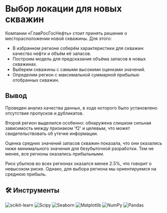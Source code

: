 # Выбор локации для новых скважин

Компании «ГлавРосГосНефть» стоит принять решение о месторасположении новой скважины. Для этого:

- В избранном регионе соберём характеристики для скважин: качество нефти и объём её запасов.
- Построим модель для предсказания объёма запасов в новых скважинах.
- Выберем скважины с самыми высокими оценками значений.
- Определим регион с максимальной суммарной прибылью отобранных скважин.

## Вывод

Проведен анализ качества данных, в ходе которого было установлено отсутствие пропусков и дубликатов.

Второй регион выделился особенно: обнаружена слишком сильная зависимость между признаком 'f2' и целевым, что может свидетельствовать об утечке информации.

Оценка средних значений запасов скважин показала, что они оказались ниже минимального значения для безубыточной разработки. Тем не менее, все регионы оказались прибыльными.

Риск убытков во всех регионах оказался менее 2.5%, что говорит о невысоком риске. Однако, для выбора региона мы ориентируемся на среднюю прибыль.



## 🛠 Инструменты
<i class="devicon-scikitlearn-plain"></i>
 ![scikit-learn](https://img.shields.io/badge/scikit--learn-%23F7931E.svg?style=for-the-badge&logo=scikit-learn&logoColor=white) 
 ![Scipy](https://img.shields.io/badge/SciPy-%230C55A5.svg?style=for-the-badge&logo=scipy&logoColor=%white)
 ![Seaborn](https://img.shields.io/badge/Seaborn-%230095D5.svg?style=for-the-badge&logo=seaborn&logoColor=white)
 ![Matplotlib](https://img.shields.io/badge/Matplotlib-%23ffffff.svg?style=for-the-badge&logo=Matplotlib&logoColor=black) 
 ![NumPy](https://img.shields.io/badge/numpy-%23013243.svg?style=for-the-badge&logo=numpy&logoColor=white) 
 ![Pandas](https://img.shields.io/badge/pandas-%23150458.svg?style=for-the-badge&logo=pandas&logoColor=white) 
